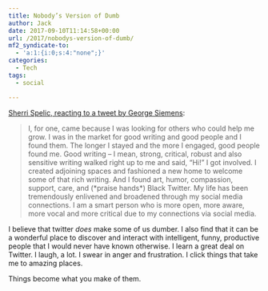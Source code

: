 ```yaml
---
title: Nobody’s Version of Dumb
author: Jack
date: 2017-09-10T11:14:58+00:00
url: /2017/nobodys-version-of-dumb/
mf2_syndicate-to:
  - 'a:1:{i:0;s:4:"none";}'
categories:
  - Tech
tags:
  - social

---
```

[Sherri Spelic, reacting to a tweet by George Siemens][1]:

> I, for one, came because I was looking for others who could help me grow. I was in the market for good writing and good people and I found them. The longer I stayed and the more I engaged, good people found me. Good writing – I mean, strong, critical, robust and also sensitive writing walked right up to me and said, “Hi!” I got involved. I created adjoining spaces and fashioned a new home to welcome some of that rich writing. And I found art, humor, compassion, support, care, and (\*praise hands\*) Black Twitter. My life has been tremendously enlivened and broadened through my social media connections. I am a smart person who is more open, more aware, more vocal and more critical due to my connections via social media.

I believe that twitter _does_ make some of us dumber. I also find that it can be a wonderful place to discover and interact with intelligent, funny, productive people that I would never have known otherwise. I learn a great deal on Twitter. I laugh, a lot. I swear in anger and frustration. I click things that take me to amazing places.

Things become what you make of them.

 [1]: https://edifiedlistener.blog/2017/09/09/nobodys-version-of-dumb/amp/